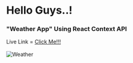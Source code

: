 <h1>Hello Guys..!</h1>
<h3>"Weather App" Using React Context API</h3>
Live Link =  <a href="" target="_blank">     Click Me!!!      </a>
<br/>
<br/>
<img src="./Live.jpg" alt="Weather">
